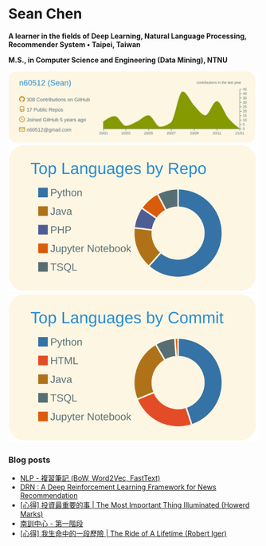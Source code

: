 # Sean Chen
**A learner in the fields of Deep Learning, Natural Language Processing, Recommender System • Taipei, Taiwan**

**M.S., in Computer Science and Engineering (Data Mining), NTNU**

![](https://raw.githubusercontent.com/n60512/n60512/master/profile-summary-card-output/solarized/0-profile-details.svg)
![](https://raw.githubusercontent.com/n60512/n60512/master/profile-summary-card-output/solarized/1-repos-per-language.svg)
![](https://raw.githubusercontent.com/n60512/n60512/master/profile-summary-card-output/solarized/2-most-commit-language.svg)

### Blog posts
<!-- BLOG-POST-LIST:START -->
- [NLP - 複習筆記 (BoW, Word2Vec, FastText)](https://n60512.github.io/2021/01/03/NLP_note_1/)
- [DRN : A Deep Reinforcement Learning Framework for News Recommendation](https://n60512.github.io/2020/11/28/DRN/)
- [[心得] 投資最重要的事 | The Most Important Thing Illuminated (Howerd Marks)](https://n60512.github.io/2020/11/08/The-Most-Important-Thing-Illuminated/)
- [南訓中心 - 第一階段](https://n60512.github.io/2020/10/25/military-first-half/)
- [[心得] 我生命中的一段歷險 |  The Ride of A Lifetime (Robert Iger)](https://n60512.github.io/2020/10/24/The-Ride-of-A-Lifetime/)
<!-- BLOG-POST-LIST:END -->
